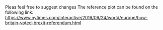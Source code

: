 Pleas feel free to suggest changes 
The reference plot can be found on the following link: https://www.nytimes.com/interactive/2016/06/24/world/europe/how-britain-voted-brexit-referendum.html
